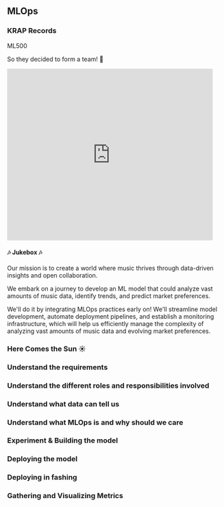 <!-- .slide: data-background-image="images/RH_NewBrand_Background.png"  -->
## MLOps <!-- {.element: class="course-title"} -->
### KRAP Records <!-- {.element: class="title-color"} -->
ML500 <!-- {.element: class="title-color"} -->



<!-- .slide: data-background-size="contain" data-background-image="images/krap-records/krap-record-story-1.png", class="white-style" -->



<!-- .slide: data-background-size="contain" data-background-image="images/krap-records/krap-record-story-2.png", class="white-style" -->



<!-- .slide: data-background-size="contain" data-background-image="images/krap-records/krap-record-story-3.png", class="white-style" -->



So they decided to form a team! 💪
<iframe src="https://giphy.com/embed/uXWRiPpOs6tMsJa6xp" width="480" height="401" style="" frameBorder="0" class="giphy-embed" allowFullScreen></iframe><p><a href="https://giphy.com/gifs/Verohallinto-verohallinto-epic-tax-guy-uXWRiPpOs6tMsJa6xp"></a></p>




#### 🎶 Jukebox 🎶
Our mission is to create a world where music thrives through data-driven insights and open collaboration. 

We embark on a journey to develop an ML model that could analyze vast amounts of music data, identify trends, and predict market preferences.




We'll do it by integrating MLOps practices early on! We'll streamline model development, automate deployment pipelines, and establish a monitoring infrastructure, which will help us efficiently manage the complexity of analyzing vast amounts of music data and evolving market preferences.




###  Here Comes the Sun ☀️



<!-- .slide: data-background-size="contain" data-background-image="images/krap-records/spoiler-alert.png", class="white-style" -->



### Understand the requirements 



### Understand the different roles and responsibilities involved



### Understand what data can tell us
 


### Understand what MLOps is and why should we care



### Experiment &  Building the model



### Deploying the model



### Deploying in fashing



### Gathering and Visualizing Metrics
